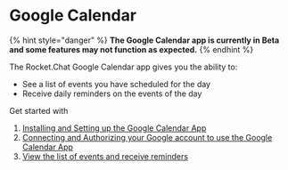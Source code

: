 # Google Calendar

{% hint style="danger" %}
**The Google Calendar app is currently in Beta and some features may not function as expected.**&#x20;
{% endhint %}

The Rocket.Chat Google Calendar app gives you the ability to:

* See a list of events you have scheduled for the day
* Receive daily reminders on the events of the day

Get started with

1. [Installing and Setting up the Google Calendar App](google-calendar-app-setup.md)
2. [Connecting and Authorizing your Google account to use the Google Calendar App](authorize-and-connect-with-google-calendar-app.md)
3. [View the list of events and receive reminders](google-calendar-app-settings-and-events.md)
